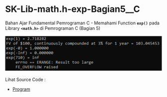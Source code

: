 # SK-Lib-math.h-exp-Bagian5__C
Bahan Ajar Fundamental Pemrograman C - Memahami Function <code><b>exp()</b></code> pada Library <code><b>&lt;math.h></b></code> di Pemrograman C (Bagian 5)<br><br>
<img src="https://github.com/RizkyKhapidsyah/SK-Lib-math.h-exp-Bagian5__C/blob/master/SK-Lib-math.h-exp-Bagian5__C/result/001.PNG"><br><br>
Lihat Source Code : <br>
- <a href="https://github.com/RizkyKhapidsyah/SK-Lib-math.h-exp-Bagian5__C/blob/master/SK-Lib-math.h-exp-Bagian5__C/Source.c">Program</a>
